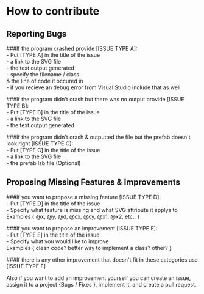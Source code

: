 # How to contribute

## Reporting Bugs  

  ###If the program crashed provide [ISSUE TYPE A]:  
          - Put [TYPE A] in the title of the issue  
          - a link to the SVG file  
          - the text output generated  
          - specify the filename / class  
          & the line of code it occured in  
      - if you recieve an debug error from Visual Studio include that as well  
    
  ###If the program didn't crash but there was no output provide [ISSUE TYPE B]:  
          - Put [TYPE B] in the title of the issue  
          - a link to the SVG file  
          - the text output generated  
  
  ###If the program didn't crash & outputted the file but the prefab doesn't look right [ISSUE TYPE C]:  
          - Put [TYPE C] in the title of the issue  
          - a link to the SVG file  
          - the prefab lsb file (Optional)  

## Proposing Missing Features & Improvements
  ###If you want to propose a missing feature [ISSUE TYPE D]:  
          - Put [TYPE D] in the title of the issue  
          - Specify what feature is missing and what SVG attribute it applys to  
              Examples { @x, @y, @d, @cx, @cy, @x1, @x2, etc.. }  
            
  ###If you want to propose an improvement [ISSUE TYPE E]:  
          - Put [TYPE E] in the title of the issue  
          - Specify what you would like to improve  
              Examples { clean code? better way to implement a class? other? }  
    
  ###If there is any other improvement that doesn't fit in these categories use [ISSUE TYPE F]  
  
  Also if you want to add an improvement yourself you can create an issue, assign it to a project {Bugs / Fixes }, implement it, and create a pull request.  
      
